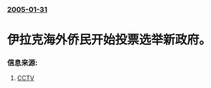 ### [2005-01-31](/news/2005/01/31/index.md)

##### 
#  伊拉克海外侨民开始投票选举新政府。




### 信息来源:

1. [CCTV](http://www.cctv.com/news/world/20050129/101024.shtml)
